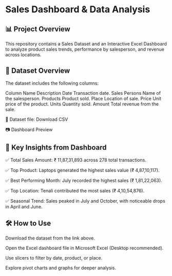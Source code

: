 # Sales Dashboard & Data Analysis

## 📊 Project Overview

This repository contains a Sales Dataset and an Interactive Excel Dashboard to analyze product sales trends, performance by salesperson, and revenue across locations.

## 📁 Dataset Overview
The dataset includes the following columns:

Column Name	Description
Date	Transaction date.
Sales Persons	Name of the salesperson.
Products	Product sold.
Place	Location of sale.
Price	Unit price of the product.
Units	Quantity sold.
Amount	Total revenue from the sale.

📂 Dataset file: Download CSV


📷 Dashboard Preview

## 📌 Key Insights from Dashboard

✅ Total Sales Amount: ₹ 11,87,31,893 across 278 total transactions.

✅ Top Product: Laptops generated the highest sales value (₹ 4,87,10,117).

✅ Best Performing Month: July recorded the highest sales (₹ 1,81,22,063).

✅ Top Location: Tenali contributed the most sales (₹ 4,10,54,876).

✅ Seasonal Trend: Sales peaked in July and October, with noticeable drops in April and June.

## 🛠 How to Use
Download the dataset from the link above.

Open the Excel dashboard file in Microsoft Excel (Desktop recommended).

Use slicers to filter by date, product, or place.

Explore pivot charts and graphs for deeper analysis.


